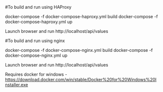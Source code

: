 #To build and run using HAProxy

docker-compose -f docker-compose-haproxy.yml build
docker-compose -f docker-compose-haproxy.yml up

Launch browser and run http://localhost/api/values

#To build and run using nginx

docker-compose -f docker-compose-nginx.yml build
docker-compose -f docker-compose-nginx.yml up

Launch browser and run http://localhost/api/values


Requires docker for windows - https://download.docker.com/win/stable/Docker%20for%20Windows%20Installer.exe



